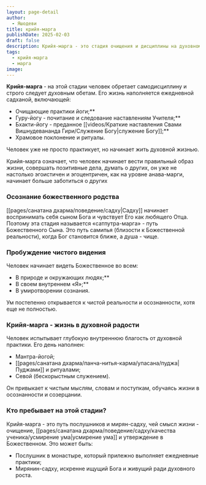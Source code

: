 ```yaml
---
layout: page-detail
author:
  - Яшодеви
title: крийя-марга
publishDate: 2025-02-03
draft: false
description: Крийя-марга - это стадия очищения и дисциплины на духовном пути, характеризующаяся строгим следованием обетам, ежедневной садханой, храмовым поклонением, практиками йоги и преданным служением (севой). На этом этапе духовный искатель, ощущая свою связь с Божественным, стремится к внутренней чистоте через ритуалы, пуджи, мантры и осознанную жизнь. Эта стадия также известна как сатпутра-марга - путь, где Бог воспринимается как Отец, а искатель - как Его сын. Крийя-марга приближает человека к Божественному, подготавливая его к глубокой йогической практике и самореализации.
tags:
  - крийя-марга
  - марга
image:
---
```

**Крийя-марга** - на этой стадии человек обретает самодисциплину и строго следует духовным обетам. Его жизнь наполняется ежедневной садханой, включающей:

- Очищающие практики йоги;\**
- Гуру-йогу - почитание и следование наставлениям Учителя;\**
- Бхакти-йогу - преданное [[videos/Краткие наставления Свами Вишнудевананда Гири/Служение Богу|служение Богу]];\**
- Храмовое поклонение и ритуалы.

Человек уже не просто практикует, но начинает жить духовной жизнью.

Крийя-марга означает, что человек начинает вести правильный образ жизни, совершать позитивные дела, думать о других, он уже не настолько эгоистичен и эгоцентричен, как на уровне анава-марги, начинает больше заботиться о других

### Осознание божественного родства

[[pages/санатана дхарма/поведение/садху|Садху]] начинает воспринимать себя сыном Бога и чувствует Его как любящего Отца. Поэтому эта стадия называется «сатпутра-марга» - путь Божественного Сына. Это путь самипья (близости к Божественной реальности), когда Бог становится ближе, а душа - чище.

### Пробуждение чистого видения

Человек начинает видеть Божественное во всем:

- В природе и окружающих людях;\**
- В своем внутреннем «Я»;\**
- В умиротворении сознания.

Ум постепенно открывается к чистой реальности и осознанности, хотя еще не полностью.

### Крийя-марга - жизнь в духовной радости

Человек испытывает глубокую внутреннюю благость от духовной практики. Его день наполнен:

- Мантра-йогой;
- [[pages/санатана дхарма/панча-нитья-карма/упасана/пуджа|Пуджами]] и ритуалами;
- Севой (бескорыстным служением).

Он привыкает к чистым мыслям, словам и поступкам, обучаясь жизни в осознанности и созерцании.

### Кто пребывает на этой стадии?

Крийя-марга - это путь послушников и мирян-садху, чей смысл жизни - очищение, [[pages/санатана дхарма/поведение/садху/качества ученика/усмирение ума|усмирение ума]] и утверждение в Божественном. Это может быть:

- Послушник в монастыре, который прилежно выполняет ежедневные практики;
- Мирянин-садху, искренне ищущий Бога и живущий ради духовного роста.